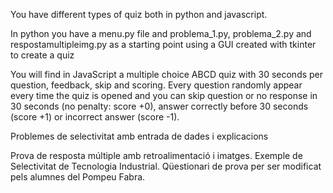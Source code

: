 You have different types of quiz both in python and javascript.

In python you have a menu.py file and problema_1.py, problema_2.py and respostamultipleimg.py as a starting point using a GUI created with tkinter to create a quiz 

You will find in JavaScript a multiple choice ABCD quiz with 30 seconds per question, feedback, skip and scoring. Every question randomly appear every time the quiz is opened and you can skip question or no response in 30 seconds (no penalty: score +0), answer correctly before 30 seconds (score +1) or incorrect answer (score -1).

Problemes de selectivitat amb entrada de dades i explicacions 

Prova de resposta múltiple amb retroalimentació i imatges.
Exemple de Selectivitat de Tecnologia Industrial.
Qüestionari de prova per ser modificat pels alumnes del Pompeu Fabra.
